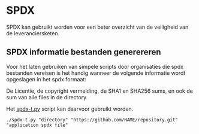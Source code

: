# SPDX 

SPDX kan gebruikt worden voor een beter overzicht van de veiligheid van de leveranciersketen.

## SPDX informatie bestanden generereren

Voor het laten gebruiken van simpele scripts door organisaties die spdx bestanden vereisen is het handig wanneer de volgende informatie wordt opgeslagen in het spdx formaat:

De Licentie, de copyright vermelding, de SHA1 en SHA256 sums, en ook de sum van alle files in de directory. 

Het <a href="https://github.com/MatthewBuchananAstley/spdxISO_IEC5962/">spdx-t.py</a> script kan daarvoor gebruikt worden.

    ./spdx-t.py "directory" "https://github.com/NAME/repository.git" "application spdx file" 
